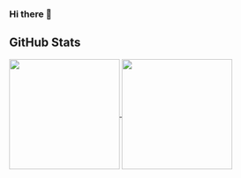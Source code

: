 ### Hi there 👋

<!--
**faraji-fuji/faraji-fuji** is a ✨ _special_ ✨ repository because its `README.md` (this file) appears on your GitHub profile.

Here are some ideas to get you started:

- 🔭 I’m currently working on ...
- 🌱 I’m currently learning ...
- 👯 I’m looking to collaborate on ...
- 🤔 I’m looking for help with ...
- 💬 Ask me about ...
- 📫 How to reach me: ...
- 😄 Pronouns: ...
- ⚡ Fun fact: ...
-->

## GitHub Stats

<!--
![Your GitHub stats](https://git-stats-vercel-1ary1fg0q-faraji-fuji.vercel.app/api?username=faraji-fuji&show_icons=true&show_icons=true&theme=transparent) ![Top Langs](https://git-stats-vercel-1ary1fg0q-faraji-fuji.vercel.app/api/top-langs/?username=faraji-fuji&langs_count=8&show_icons=true&theme=transparent&layout=compact)
-->


<a href="https://github.com/anuraghazra/github-readme-stats">
  <img height=200 align="center" src="https://git-stats-vercel-1ary1fg0q-faraji-fuji.vercel.app/api?username=faraji-fuji&show_icons=true&show_icons=true&theme=transparent" />
</a>
<a href="https://github.com/anuraghazra/convoychat">
  <img height=200 align="center" src="https://git-stats-vercel-1ary1fg0q-faraji-fuji.vercel.app/api/top-langs/?username=faraji-fuji&langs_count=8&show_icons=true&theme=transparent&layout=compact" />
</a>
